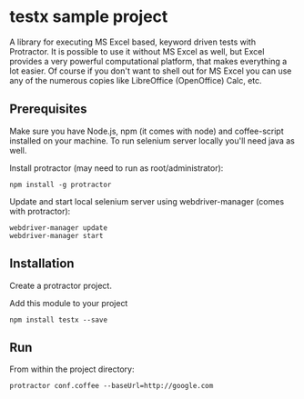 testx sample project
====================

A library for executing MS Excel based, keyword driven tests with Protractor. It is possible to use it without MS Excel as well, but Excel provides a very powerful computational platform, that makes everything a lot easier. Of course if you don't want to shell out for MS Excel you can use any of the numerous copies like LibreOffice (OpenOffice) Calc, etc.

## Prerequisites

Make sure you have Node.js, npm (it comes with node) and coffee-script installed on your machine. To run selenium server locally you'll need java as well.

Install protractor (may need to run as root/administrator):

	npm install -g protractor

Update and start local selenium server using webdriver-manager (comes with protractor):

	webdriver-manager update
	webdriver-manager start

## Installation

Create a protractor project.

Add this module to your project

	npm install testx --save

## Run

From within the project directory:

	protractor conf.coffee --baseUrl=http://google.com
